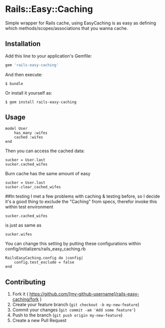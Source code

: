 # Rails::Easy::Caching

Simple wrapper for Rails cache, using EasyCaching is as easy as defining which methods/scopes/associations that you wanna cache.
## Installation

Add this line to your application's Gemfile:

```ruby
gem 'rails-easy-caching'
```

And then execute:

    $ bundle

Or install it yourself as:

    $ gem install rails-easy-caching

## Usage

````
model User
    has_many :wifes
    cached :wifes
end
````
Then you can access the cached data:
````
sucker = User.last
sucker.cached_wifes
````
Burn cache has the same amount of easy
````
sucker = User.last
sucker.clear_cached_wifes
````

##In testing
I met a few problems with caching & testing before, so I decide it's a good thing to exclude the "Caching" from specs, therefor invoke this within test environment
````
sucker.cached_wifes
````
is just as same as
````
sucker.wifes
````

You can change this setting by putting these configurations within config/initializers/rails_easy_caching.rb
````
RailsEasyCaching.config do |config|
    config.test_exclude = false
end
````

## Contributing

1. Fork it ( https://github.com/[my-github-username]/rails-easy-caching/fork )
2. Create your feature branch (`git checkout -b my-new-feature`)
3. Commit your changes (`git commit -am 'Add some feature'`)
4. Push to the branch (`git push origin my-new-feature`)
5. Create a new Pull Request
